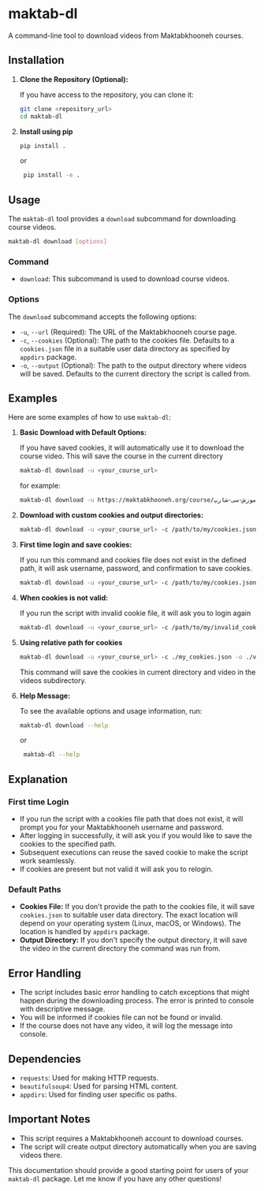 
# maktab-dl

A command-line tool to download videos from Maktabkhooneh courses.

## Installation

1. **Clone the Repository (Optional):**

   If you have access to the repository, you can clone it:

   ```bash
   git clone <repository_url>
   cd maktab-dl
   ```

2. **Install using pip**

   ```bash
   pip install .
   ```
   or

   ```bash
    pip install -e .
   ```

## Usage

The `maktab-dl` tool provides a `download` subcommand for downloading course videos.

```bash
maktab-dl download [options]
```

### Command

- `download`: This subcommand is used to download course videos.

### Options

The `download` subcommand accepts the following options:

- `-u`, `--url` (Required): The URL of the Maktabkhooneh course page.
- `-c`, `--cookies` (Optional): The path to the cookies file. Defaults to a `cookies.json` file in a suitable user data directory as specified by `appdirs` package.
- `-o`, `--output` (Optional): The path to the output directory where videos will be saved. Defaults to the current directory the script is called from.

## Examples

Here are some examples of how to use `maktab-dl`:

1.  **Basic Download with Default Options:**

    If you have saved cookies, it will automatically use it to download the course video. This will save the course in the current directory

    ```bash
    maktab-dl download -u <your_course_url>
    ```
    for example:
    ```bash
    maktab-dl download -u https://maktabkhooneh.org/course/آموزش-سی-شارپ-c-mk9558/
    ```


2.  **Download with custom cookies and output directories:**

    ```bash
    maktab-dl download -u <your_course_url> -c /path/to/my/cookies.json -o /path/to/my/output
    ```

3.  **First time login and save cookies:**

    If you run this command and cookies file does not exist in the defined path, it will ask username, password, and confirmation to save cookies.

    ```bash
    maktab-dl download -u <your_course_url> -c /path/to/my/cookies.json
    ```

4.  **When cookies is not valid:**

    If you run the script with invalid cookie file, it will ask you to login again

    ```bash
    maktab-dl download -u <your_course_url> -c /path/to/my/invalid_cookie.json
    ```

6.  **Using relative path for cookies**

    ```bash
    maktab-dl download -u <your_course_url> -c ./my_cookies.json -o ./videos
    ```
    This command will save the cookies in current directory and video in the videos subdirectory.

7.  **Help Message:**

    To see the available options and usage information, run:

    ```bash
    maktab-dl download --help
    ```
    or
    ```bash
     maktab-dl --help
    ```

## Explanation

### First time Login

-   If you run the script with a cookies file path that does not exist, it will prompt you for your Maktabkhooneh username and password.
-   After logging in successfully, it will ask you if you would like to save the cookies to the specified path.
-   Subsequent executions can reuse the saved cookie to make the script work seamlessly.
- If cookies are present but not valid it will ask you to relogin.

### Default Paths

-   **Cookies File:** If you don't provide the path to the cookies file, it will save `cookies.json` to suitable user data directory. The exact location will depend on your operating system (Linux, macOS, or Windows). The location is handled by `appdirs` package.
-   **Output Directory:** If you don't specify the output directory, it will save the video in the current directory the command was run from.

## Error Handling

-   The script includes basic error handling to catch exceptions that might happen during the downloading process. The error is printed to console with descriptive message.
-   You will be informed if cookies file can not be found or invalid.
-   If the course does not have any video, it will log the message into console.

## Dependencies

-   `requests`: Used for making HTTP requests.
-   `beautifulsoup4`: Used for parsing HTML content.
-  `appdirs`: Used for finding user specific os paths.

## Important Notes

-   This script requires a Maktabkhooneh account to download courses.
-   The script will create output directory automatically when you are saving videos there.

This documentation should provide a good starting point for users of your `maktab-dl` package. Let me know if you have any other questions!

